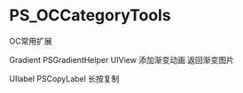 # PS_OCCategoryTools
OC常用扩展


Gradient 
    PSGradientHelper  UIView 添加渐变动画  返回渐变图片 
    
    
UIlabel 
    PSCopyLabel 长按复制
